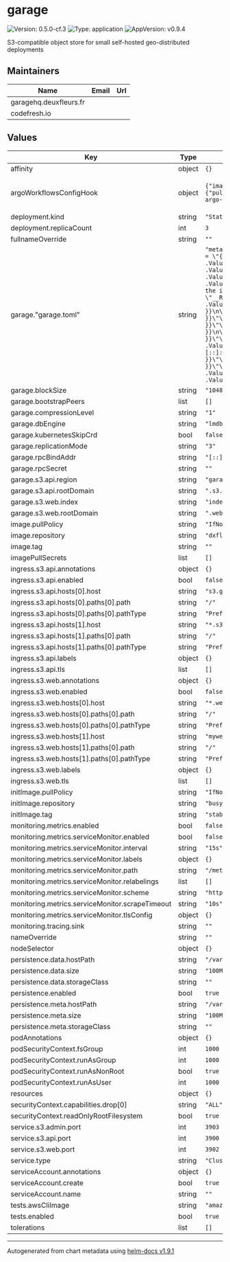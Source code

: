 # garage

![Version: 0.5.0-cf.3](https://img.shields.io/badge/Version-0.5.0--cf.3-informational?style=flat-square) ![Type: application](https://img.shields.io/badge/Type-application-informational?style=flat-square) ![AppVersion: v0.9.4](https://img.shields.io/badge/AppVersion-v0.9.4-informational?style=flat-square)

S3-compatible object store for small self-hosted geo-distributed deployments

## Maintainers

| Name | Email | Url |
| ---- | ------ | --- |
| garagehq.deuxfleurs.fr |  |  |
| codefresh.io |  |  |

## Values

| Key | Type | Default | Description |
|-----|------|---------|-------------|
| affinity | object | `{}` |  |
| argoWorkflowsConfigHook | object | `{"image":{"pullPolicy":"IfNotPresent","repository":"quay.io/codefresh/garage-argo-workflows-config-hook","tag":"2024.05.18-5def96f"}}` | Config hook for argo workflows |
| deployment.kind | string | `"StatefulSet"` |  |
| deployment.replicaCount | int | `3` |  |
| fullnameOverride | string | `""` |  |
| garage."garage.toml" | string | `"metadata_dir = \"/mnt/meta\"\ndata_dir = \"/mnt/data\"\n\ndb_engine = \"{{ .Values.garage.dbEngine }}\"\n\nblock_size = {{ .Values.garage.blockSize }}\n\nreplication_mode = \"{{ .Values.garage.replicationMode }}\"\n\ncompression_level = {{ .Values.garage.compressionLevel }}\n\nrpc_bind_addr = \"{{ .Values.garage.rpcBindAddr }}\"\n# rpc_secret will be populated by the init container from a k8s secret object\nrpc_secret = \"__RPC_SECRET_REPLACE__\"\n\nbootstrap_peers = {{ .Values.garage.bootstrapPeers }}\n\n[kubernetes_discovery]\nnamespace = \"{{ .Release.Namespace }}\"\nservice_name = \"{{ include \"garage.fullname\" . }}\"\nskip_crd = {{ .Values.garage.kubernetesSkipCrd }}\n\n[s3_api]\ns3_region = \"{{ .Values.garage.s3.api.region }}\"\napi_bind_addr = \"[::]:3900\"\nroot_domain = \"{{ .Values.garage.s3.api.rootDomain }}\"\n\n[s3_web]\nbind_addr = \"[::]:3902\"\nroot_domain = \"{{ .Values.garage.s3.web.rootDomain }}\"\nindex = \"{{ .Values.garage.s3.web.index }}\"\n\n[admin]\napi_bind_addr = \"[::]:3903\"\n{{- if .Values.monitoring.tracing.sink }}\ntrace_sink = \"{{ .Values.monitoring.tracing.sink }}\"\n{{- end }}"` |  |
| garage.blockSize | string | `"1048576"` |  |
| garage.bootstrapPeers | list | `[]` |  |
| garage.compressionLevel | string | `"1"` |  |
| garage.dbEngine | string | `"lmdb"` |  |
| garage.kubernetesSkipCrd | bool | `false` |  |
| garage.replicationMode | string | `"3"` |  |
| garage.rpcBindAddr | string | `"[::]:3901"` |  |
| garage.rpcSecret | string | `""` |  |
| garage.s3.api.region | string | `"garage"` |  |
| garage.s3.api.rootDomain | string | `".s3.garage.tld"` |  |
| garage.s3.web.index | string | `"index.html"` |  |
| garage.s3.web.rootDomain | string | `".web.garage.tld"` |  |
| image.pullPolicy | string | `"IfNotPresent"` |  |
| image.repository | string | `"dxflrs/garage"` |  |
| image.tag | string | `""` |  |
| imagePullSecrets | list | `[]` |  |
| ingress.s3.api.annotations | object | `{}` |  |
| ingress.s3.api.enabled | bool | `false` |  |
| ingress.s3.api.hosts[0].host | string | `"s3.garage.tld"` |  |
| ingress.s3.api.hosts[0].paths[0].path | string | `"/"` |  |
| ingress.s3.api.hosts[0].paths[0].pathType | string | `"Prefix"` |  |
| ingress.s3.api.hosts[1].host | string | `"*.s3.garage.tld"` |  |
| ingress.s3.api.hosts[1].paths[0].path | string | `"/"` |  |
| ingress.s3.api.hosts[1].paths[0].pathType | string | `"Prefix"` |  |
| ingress.s3.api.labels | object | `{}` |  |
| ingress.s3.api.tls | list | `[]` |  |
| ingress.s3.web.annotations | object | `{}` |  |
| ingress.s3.web.enabled | bool | `false` |  |
| ingress.s3.web.hosts[0].host | string | `"*.web.garage.tld"` |  |
| ingress.s3.web.hosts[0].paths[0].path | string | `"/"` |  |
| ingress.s3.web.hosts[0].paths[0].pathType | string | `"Prefix"` |  |
| ingress.s3.web.hosts[1].host | string | `"mywebpage.example.com"` |  |
| ingress.s3.web.hosts[1].paths[0].path | string | `"/"` |  |
| ingress.s3.web.hosts[1].paths[0].pathType | string | `"Prefix"` |  |
| ingress.s3.web.labels | object | `{}` |  |
| ingress.s3.web.tls | list | `[]` |  |
| initImage.pullPolicy | string | `"IfNotPresent"` |  |
| initImage.repository | string | `"busybox"` |  |
| initImage.tag | string | `"stable"` |  |
| monitoring.metrics.enabled | bool | `false` |  |
| monitoring.metrics.serviceMonitor.enabled | bool | `false` |  |
| monitoring.metrics.serviceMonitor.interval | string | `"15s"` |  |
| monitoring.metrics.serviceMonitor.labels | object | `{}` |  |
| monitoring.metrics.serviceMonitor.path | string | `"/metrics"` |  |
| monitoring.metrics.serviceMonitor.relabelings | list | `[]` |  |
| monitoring.metrics.serviceMonitor.scheme | string | `"http"` |  |
| monitoring.metrics.serviceMonitor.scrapeTimeout | string | `"10s"` |  |
| monitoring.metrics.serviceMonitor.tlsConfig | object | `{}` |  |
| monitoring.tracing.sink | string | `""` |  |
| nameOverride | string | `""` |  |
| nodeSelector | object | `{}` |  |
| persistence.data.hostPath | string | `"/var/lib/garage/data"` |  |
| persistence.data.size | string | `"100Mi"` |  |
| persistence.data.storageClass | string | `""` |  |
| persistence.enabled | bool | `true` |  |
| persistence.meta.hostPath | string | `"/var/lib/garage/meta"` |  |
| persistence.meta.size | string | `"100Mi"` |  |
| persistence.meta.storageClass | string | `""` |  |
| podAnnotations | object | `{}` |  |
| podSecurityContext.fsGroup | int | `1000` |  |
| podSecurityContext.runAsGroup | int | `1000` |  |
| podSecurityContext.runAsNonRoot | bool | `true` |  |
| podSecurityContext.runAsUser | int | `1000` |  |
| resources | object | `{}` |  |
| securityContext.capabilities.drop[0] | string | `"ALL"` |  |
| securityContext.readOnlyRootFilesystem | bool | `true` |  |
| service.s3.admin.port | int | `3903` |  |
| service.s3.api.port | int | `3900` |  |
| service.s3.web.port | int | `3902` |  |
| service.type | string | `"ClusterIP"` |  |
| serviceAccount.annotations | object | `{}` |  |
| serviceAccount.create | bool | `true` |  |
| serviceAccount.name | string | `""` |  |
| tests.awsCliImage | string | `"amazon/aws-cli:2.24.11"` |  |
| tests.enabled | bool | `true` |  |
| tolerations | list | `[]` |  |

----------------------------------------------
Autogenerated from chart metadata using [helm-docs v1.9.1](https://github.com/norwoodj/helm-docs/releases/v1.9.1)
